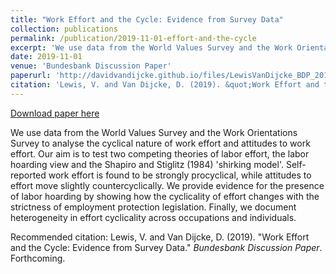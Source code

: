 ```yaml
---
title: "Work Effort and the Cycle: Evidence from Survey Data"
collection: publications
permalink: /publication/2019-11-01-effort-and-the-cycle
excerpt: 'We use data from the World Values Survey and the Work Orientations Survey to analyse the cyclical nature of work effort and attitudes to work effort. Our aim is to test two competing theories of labor effort, the labor hoarding view and the Shapiro and Stiglitz (1984) &apos;shirking model&apos;. Self-reported work effort is found to be strongly procyclical, while attitudes to effort move slightly countercyclically. We provide evidence for the presence of labor hoarding by showing how the cyclicality of effort changes with the strictness of employment protection legislation. Finally, we document heterogeneity in effort cyclicality across occupations and individuals.'
date: 2019-11-01
venue: 'Bundesbank Discussion Paper'
paperurl: 'http://davidvandijcke.github.io/files/LewisVanDijcke_BDP_2019.pdf'
citation: 'Lewis, V. and Van Dijcke, D. (2019). &quot;Work Effort and the Cycle: Evidence from Survey Data.&quot;  <i>Bundesbank Discussion Paper</i>. Forthcoming.'
---
```


<a href='http://davidvandijcke.github.io/files/LewisVanDijcke_BDP_2019.pdf'>Download paper here</a>

We use data from the World Values Survey and the Work Orientations Survey to analyse the cyclical nature of work effort and attitudes to work effort. Our aim is to test two competing theories of labor effort, the labor hoarding view and the Shapiro and Stiglitz (1984) &apos;shirking model&apos;. Self-reported work effort is found to be strongly procyclical, while attitudes to effort move slightly countercyclically. We provide evidence for the presence of labor hoarding by showing how the cyclicality of effort changes with the strictness of employment protection legislation. Finally, we document heterogeneity in effort cyclicality across occupations and individuals.

Recommended citation: Lewis, V. and Van Dijcke, D. (2019). "Work Effort and the Cycle: Evidence from Survey Data."  <i>Bundesbank Discussion Paper</i>. Forthcoming.